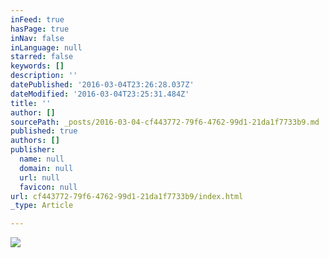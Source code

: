 ```yaml
---
inFeed: true
hasPage: true
inNav: false
inLanguage: null
starred: false
keywords: []
description: ''
datePublished: '2016-03-04T23:26:28.037Z'
dateModified: '2016-03-04T23:25:31.484Z'
title: ''
author: []
sourcePath: _posts/2016-03-04-cf443772-79f6-4762-99d1-21da1f7733b9.md
published: true
authors: []
publisher:
  name: null
  domain: null
  url: null
  favicon: null
url: cf443772-79f6-4762-99d1-21da1f7733b9/index.html
_type: Article

---
```

![](https://the-grid-user-content.s3-us-west-2.amazonaws.com/64a79f57-e254-4dcd-b890-412da39cfb34.jpg)
